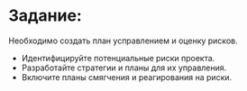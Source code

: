 # Задание:
Необходимо создать план усправлением и оценку рисков.

- Идентифицируйте потенциальные риски проекта.
- Разработайте стратегии и планы для их управления.
- Включите планы смягчения и реагирования на риски.
